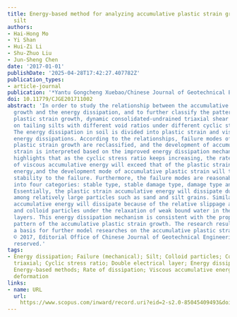 ```yaml
---
title: Energy-based method for analyzing accumulative plastic strain growth of tailing
  silt
authors:
- Hai-Hong Mo
- Yi Shan
- Hui-Zi Li
- Shu-Zhuo Liu
- Jun-Sheng Chen
date: '2017-01-01'
publishDate: '2025-04-28T17:42:27.407782Z'
publication_types:
- article-journal
publication: '*Yantu Gongcheng Xuebao/Chinese Journal of Geotechnical Engineering*'
doi: 10.11779/CJGE201711002
abstract: 'In order to study the relationship between the accumulative plastic strain
  growth and the energy dissipation, and to further classify the pattern of the accumulative
  plastic strain growth, dynamic consolidated-undrained triaxial shear tests are conducted
  on tailing silts with different void ratios under different cyclic stress ratios.
  The energy dissipation in soil is divided into plastic strain and viscous accumulative
  energy dissipations. According to the relationships, failure modes of the accumulative
  plastic strain growth are reclassified, and the development of accumulative plastic
  strain is interpreted based on the improved energy dissipation mechanism. The research
  highlights that as the cyclic stress ratio keeps increasing, the rate of dissipation
  of viscous accumulative energy will exceed that of the plastic strain accumulative
  energy,and the development mode of accumulative plastic strain will turn from the
  stability to the failure. Furthermore, the failure modes are reasonably divided
  into four categories: stable type, stable damage type, damage type and collapse.
  Essentially, the plastic strain accumulative energy will dissipate due to the rearrangement
  among relatively large particles such as sand and silt grains. Similarly, the viscous
  accumulative energy will dissipate because of the relative slippage among clay particles
  and colloid particles under the relaxation of weak bound water in the double electrical
  layers. This energy dissipation mechanism is consistent with the proposed failure
  pattern of the accumulative plastic strain growth. The research results may provide
  a basis for further model researches on the accumulative plastic strain growth.
  © 2017, Editorial Office of Chinese Journal of Geotechnical Engineering. All right
  reserved.'
tags:
- Energy dissipation; Failure (mechanical); Silt; Colloid particles; Consolidated-undrained
  triaxial; Cyclic stress ratio; Double electrical layer; Energy dissipation mechanism;
  Energy-based methods; Rate of dissipation; Viscous accumulative energy; Plastic
  deformation
links:
- name: URL
  url: 
    https://www.scopus.com/inward/record.uri?eid=2-s2.0-85045409493&doi=10.11779%2fCJGE201711002&partnerID=40&md5=ebc70c2c3406e4870f613cbc5d132b4e
---
```

